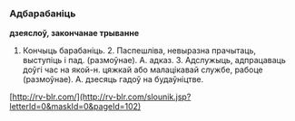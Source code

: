 ### Адбарабаніць
**дзеяслоў, закончанае трыванне**

1. Кончыць барабаніць. 2. Паспешліва, невыразна прачытаць, выступіць і пад. (размоўнае). А. адказ. 3. Адслужыць, адпрацаваць доўгі час на якой-н. цяжкай або малацікавай службе, рабоце (размоўнае). А. дзесяць гадоў на будаўніцтве.

<a rel="author">[http://rv-blr.com/](http://rv-blr.com/slounik.jsp?letterId=0&maskId=0&pageId=102)</a>
